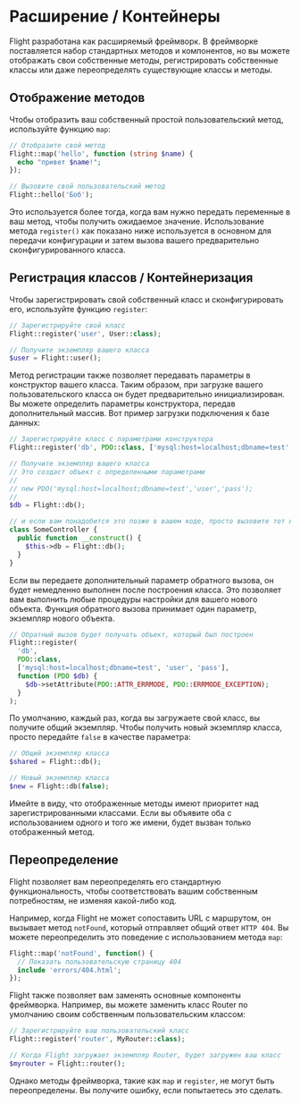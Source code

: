# Расширение / Контейнеры

Flight разработана как расширяемый фреймворк. В фреймворке поставляется набор
стандартных методов и компонентов, но вы можете отображать свои собственные методы,
регистрировать собственные классы или даже переопределять существующие классы и методы.

## Отображение методов

Чтобы отобразить ваш собственный простой пользовательский метод, используйте функцию `map`:

```php
// Отобразите свой метод
Flight::map('hello', function (string $name) {
  echo "привет $name!";
});

// Вызовите свой пользовательский метод
Flight::hello('Боб');
```

Это используется более тогда, когда вам нужно передать переменные в ваш метод, чтобы получить ожидаемое
значение. Использование метода `register()` как показано ниже используется в основном для передачи конфигурации
и затем вызова вашего предварительно сконфигурированного класса.

## Регистрация классов / Контейнеризация

Чтобы зарегистрировать свой собственный класс и сконфигурировать его, используйте функцию `register`:

```php
// Зарегистрируйте свой класс
Flight::register('user', User::class);

// Получите экземпляр вашего класса
$user = Flight::user();
```

Метод регистрации также позволяет передавать параметры в конструктор вашего класса.
Таким образом, при загрузке вашего пользовательского класса он будет предварительно инициализирован.
Вы можете определить параметры конструктора, передав дополнительный массив.
Вот пример загрузки подключения к базе данных:

```php
// Зарегистрируйте класс с параметрами конструктора
Flight::register('db', PDO::class, ['mysql:host=localhost;dbname=test', 'user', 'pass']);

// Получите экземпляр вашего класса
// Это создаст объект с определенными параметрами
//
// new PDO('mysql:host=localhost;dbname=test','user','pass');
//
$db = Flight::db();

// и если вам понадобится это позже в вашем коде, просто вызовите тот же метод снова
class SomeController {
  public function __construct() {
	$this->db = Flight::db();
  }
}
```

Если вы передаете дополнительный параметр обратного вызова, он будет немедленно выполнен
после построения класса. Это позволяет вам выполнить любые процедуры настройки для вашего
нового объекта. Функция обратного вызова принимает один параметр, экземпляр нового объекта.

```php
// Обратный вызов будет получать объект, который был построен
Flight::register(
  'db',
  PDO::class,
  ['mysql:host=localhost;dbname=test', 'user', 'pass'],
  function (PDO $db) {
    $db->setAttribute(PDO::ATTR_ERRMODE, PDO::ERRMODE_EXCEPTION);
  }
);
```

По умолчанию, каждый раз, когда вы загружаете свой класс, вы получите общий экземпляр.
Чтобы получить новый экземпляр класса, просто передайте `false` в качестве параметра:

```php
// Общий экземпляр класса
$shared = Flight::db();

// Новый экземпляр класса
$new = Flight::db(false);
```

Имейте в виду, что отображенные методы имеют приоритет над зарегистрированными классами. Если вы
объявите оба с использованием одного и того же имени, будет вызван только отображенный метод.

## Переопределение

Flight позволяет вам переопределять его стандартную функциональность, чтобы соответствовать вашим собственным потребностям,
не изменяя какой-либо код.

Например, когда Flight не может сопоставить URL с маршрутом, он вызывает метод `notFound`,
который отправляет общий ответ `HTTP 404`. Вы можете переопределить это поведение
с использованием метода `map`:

```php
Flight::map('notFound', function() {
  // Показать пользовательскую страницу 404
  include 'errors/404.html';
});
```

Flight также позволяет вам заменять основные компоненты фреймворка.
Например, вы можете заменить класс Router по умолчанию своим собственным пользовательским классом:

```php
// Зарегистрируйте ваш пользовательский класс
Flight::register('router', MyRouter::class);

// Когда Flight загружает экземпляр Router, будет загружен ваш класс
$myrouter = Flight::router();
```

Однако методы фреймворка, такие как `map` и `register`, не могут быть переопределены. Вы получите
ошибку, если попытаетесь это сделать.